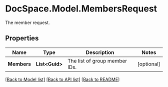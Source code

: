 # DocSpace.Model.MembersRequest
The member request.

## Properties

Name | Type | Description | Notes
------------ | ------------- | ------------- | -------------
**Members** | **List&lt;Guid&gt;** | The list of group member IDs. | [optional] 

[[Back to Model list]](../README.md#documentation-for-models) [[Back to API list]](../README.md#documentation-for-api-endpoints) [[Back to README]](../README.md)

